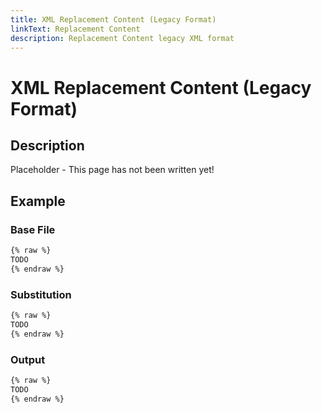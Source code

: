 ```yaml
---
title: XML Replacement Content (Legacy Format)
linkText: Replacement Content
description: Replacement Content legacy XML format
---
```


# XML Replacement Content (Legacy Format)

## Description

Placeholder - This page has not been written yet!

## Example

### Base File

```XML
{% raw %}
TODO
{% endraw %}
```

### Substitution

```XML
{% raw %}
TODO
{% endraw %}
```

### Output

```XML
{% raw %}
TODO
{% endraw %}
```
